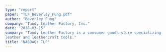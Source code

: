 ```yaml
---
type: "report"
paper: "TLF_Beverley_Fung.pdf"
author: "Beverley Fung"
company: "Tandy Leather Factory, Inc."
date: "2018-03-15"
summary: "Tandy Leather Factory is a consumer goods store specializing in
leather and leathercraft tools."
title: "NASDAQ: TLF"
---
```

